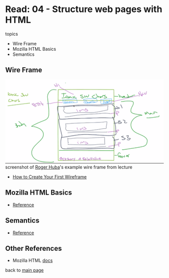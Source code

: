 # Read: 04 - Structure web pages with HTML

 topics

* Wire Frame
* Mozilla HTML Basics
* Semantics

## Wire Frame

![wire frame example](2021-07-02-02-03-51.png)
screenshot of [Roger Huba](https://github.com/RogerHuba)'s example wire frame from lecture

* [How to Create Your First Wireframe](https://careerfoundry.com/en/blog/ux-design/how-to-create-your-first-wireframe/)

## Mozilla HTML Basics

* [Reference](https://developer.mozilla.org/en-US/docs/Learn/Getting_started_with_the_web/HTML_basics)

## Semantics

* [Reference](https://developer.mozilla.org/en-US/docs/Glossary/Semantics)

## Other References

* Mozilla HTML [docs](https://developer.mozilla.org/en-US/docs/Web/HTML)

back to [main page](README.md)
